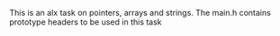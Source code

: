 This is an alx task on pointers, arrays and strings. The main.h contains prototype headers to be used in this task
